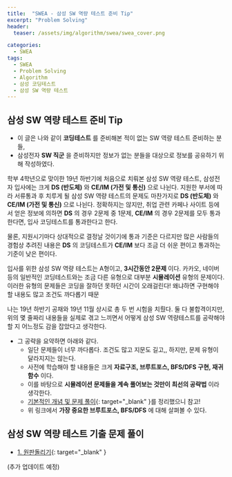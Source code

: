 ```yaml
---
title:  "SWEA - 삼성 SW 역량 테스트 준비 Tip"
excerpt: "Problem Solving"
header:
  teaser: /assets/img/algorithm/swea/swea_cover.png

categories:
  - SWEA
tags:
  - SWEA
  - Problem Solving
  - Algorithm
  - 삼성 코딩테스트
  - 삼성 SW 역량 테스트
---
```


## 삼성 SW 역량 테스트 준비 Tip

- 이 글은 나와 같이 __코딩테스트__ 를 준비해본 적이 없는 SW 역량 테스트 준비하는 분들, 
- 삼성전자 __SW 직군__ 을 준비하지만 정보가 없는 분들을 대상으로 정보를 공유하기 위해 작성하였다.

학부 4학년으로 맞이한 19년 하반기에 처음으로 치뤄본 삼성 SW 역량 테스트,
삼성전자 입사에는 크게 __DS (반도체)__ 와 __CE/IM (가전 및 통신)__ 으로 나뉜다.
지원한 부서에 따라 서류통과 후 치루게 될 삼성 SW 역량 테스트의 문제도 마찬가지로 __DS (반도체)__ 와 __CE/IM (가전 및 통신)__ 으로 나뉜다.
정확하지는 않지만, 취업 관련 카페나 사이트 등에서 얻은 정보에 의하면 __DS__ 의 경우 2문제 중 1문제, __CE/IM__ 의 경우 2문제를 모두 통과한다면, 입사 코딩테스트를 통과한다고 한다. 

물론, 지원시기마다 상대적으로 결정날 것이기에 통과 기준은 다르지만 많은 사람들의 경험상 추려진 내용은 __DS__ 의 코딩테스트가 __CE/IM__ 보다 조금 더 쉬운 편이고 통과하는 기준이 낮은 편이다.

입사를 위한 삼성 SW 역량 테스트는 A형이고, __3시간동안 2문제__ 이다. 
카카오, 네이버 등의 일반적인 코딩테스트와는 조금 다른 유형으로 대부분 __시뮬레이션__ 유형의 문제이다.
이러한 유형의 문제들은 코딩을 잘하던 못하던 시간이 오래걸린다! 왜냐하면 구현해야 할 내용도 많고 조건도 까다롭기 때문

나는 19년 하반기 공채와 19년 11월 상시로 총 두 번 시험을 치뤘다. 
둘 다 불합격이지만, 위의 몇 줄짜리 내용들을 실제로 겪고 느끼면서 
어떻게 삼성 SW 역량테스트를 공략해야 할 지 어느정도 감을 잡았다고 생각한다.

- 그 공략을 요약하면 아래와 같다.
  - 일단 문제들이 너무 까다롭다. 조건도 많고 지문도 길고,, 하지만, 문제 유형이 달라지지는 않는다.
  - 사전에 학습해야 할 내용들은 크게 __자료구조, 브루트포스, BFS/DFS 구현, 재귀함수__ 이다.
  - 이를 바탕으로 __시뮬레이션 문제들을 계속 풀어보는 것만이 최선의 공략법__ 이라 생각한다.
  * [기본적인 개념 및 문제 풀이](https://hyunjae-lee.github.io/posts/#problem-solving){: target="_blank" }를 정리했으니 참고!
  * 위 링크에서 __가장 중요한 브루트포스, BFS/DFS__ 에 대해 살펴볼 수 있다.


## 삼성 SW 역량 테스트 기출 문제 풀이

* [1. 원판돌리기](https://hyunjae-lee.github.io/boj/brute%20force/17822sol/){: target="_blank" }

(추가 업데이트 예정)